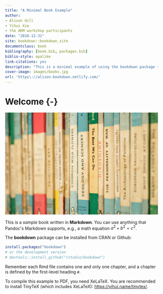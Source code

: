 ```yaml
--- 
title: "A Minimal Book Example"
author: 
- Alison Hill
- Yihui Xie
- the ARM workshop participants
date: "2018-12-31"
site: bookdown::bookdown_site
documentclass: book
bibliography: [book.bib, packages.bib]
biblio-style: apalike
link-citations: yes
description: "This is a minimal example of using the bookdown package to write a book. The output format for this example is bookdown::gitbook."
cover-image: images/books.jpg
url: 'https\://alison-bookdown.netlify.com/'
---
```





# Welcome {-}

<p style="text-align: center;"><a href="https://github.com/rstudio-education/arm-workshop-rsc2019"><img src="images/books.jpg" alt="Just some book spines" /></a></p>

This is a _sample_ book written in **Markdown**. You can use anything that Pandoc's Markdown supports, e.g., a math equation $a^2 + b^2 = c^2$.

The **bookdown** package can be installed from CRAN or Github:


```r
install.packages("bookdown")
# or the development version
# devtools::install_github("rstudio/bookdown")
```

Remember each Rmd file contains one and only one chapter, and a chapter is defined by the first-level heading `#`.

To compile this example to PDF, you need XeLaTeX. You are recommended to install TinyTeX (which includes XeLaTeX): <https://yihui.name/tinytex/>.



